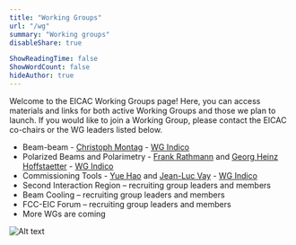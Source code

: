 ```yaml
---
title: "Working Groups"
url: "/wg"
summary: "Working groups"
disableShare: true

ShowReadingTime: false
ShowWordCount: false
hideAuthor: true
---
```


Welcome to the EICAC Working Groups page! Here, you can access materials and links for both active Working Groups and those we plan to launch. If you would like to join a Working Group, please contact the EICAC co-chairs or the WG leaders listed below.
- Beam-beam - [Christoph Montag](mailto:montagc@bnl.gov) - [WG Indico](https://indico.global/category/1222/)
- Polarized Beams and Polarimetry - [Frank Rathmann](mailto:frathmann@bnl.gov) and [Georg Heinz Hoffstaetter](mailto:georg.hoffstaetter@cornell.edu) - [WG Indico](https://indico.global/category/1222/)
- Commissioning Tools - [Yue Hao](mailto:haoyue@msu.edu) and [Jean-Luc Vay](mailto:jlvay@lbl.gov) - [WG Indico](https://indico.global/category/1222/)
- Second Interaction Region – recruiting group leaders and members
- Beam Cooling – recruiting group leaders and members
- FCC-EIC Forum – recruiting group leaders and members
- More WGs are coming

![Alt text](images/diagram1.jpg)
